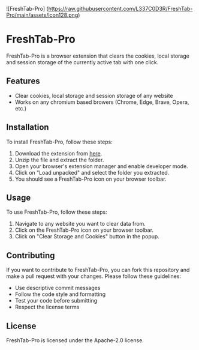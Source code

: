 ![FreshTab-Pro] (https://raw.githubusercontent.com/L337C0D3R/FreshTab-Pro/main/assets/icon128.png)

# FreshTab-Pro

FreshTab-Pro is a browser extension that clears the cookies, local storage and session storage of the currently active tab with one click.

## Features

- Clear cookies, local storage and session storage of any website
- Works on any chromium based browers (Chrome, Edge, Brave, Opera, etc.)

## Installation

To install FreshTab-Pro, follow these steps:

1. Download the extension from [here]([https://example.com/freshtab-pro.zip](https://github.com/L337C0D3R/FreshTab-Pro/releases/download/v1.0/FreshTab-Pro_v1.0.zip)).
2. Unzip the file and extract the folder.
3. Open your browser's extension manager and enable developer mode.
4. Click on "Load unpacked" and select the folder you extracted.
5. You should see a FreshTab-Pro icon on your browser toolbar.

## Usage

To use FreshTab-Pro, follow these steps:

1. Navigate to any website you want to clear data from.
2. Click on the FreshTab-Pro icon on your browser toolbar.
3. Click on "Clear Storage and Cookies" button in the popup.

## Contributing

If you want to contribute to FreshTab-Pro, you can fork this repository and make a pull request with your changes. Please follow these guidelines:

- Use descriptive commit messages
- Follow the code style and formatting
- Test your code before submitting
- Respect the license terms

## License

FreshTab-Pro is licensed under the Apache-2.0 license.
